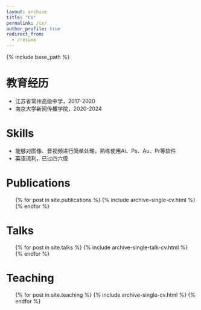 ```yaml
---
layout: archive
title: "CV"
permalink: /cv/
author_profile: true
redirect_from:
  - /resume
---
```


{% include base_path %}

教育经历
======
* 江苏省常州高级中学，2017-2020
* 南京大学新闻传播学院，2020-2024
  
Skills
======
* 能够对图像、音视频进行简单处理，熟练使用Ai、Ps、Au、Pr等软件
* 英语流利，已过四六级

Publications
======
  <ul>{% for post in site.publications %}
    {% include archive-single-cv.html %}
  {% endfor %}</ul>
  
Talks
======
  <ul>{% for post in site.talks %}
    {% include archive-single-talk-cv.html %}
  {% endfor %}</ul>
  
Teaching
======
  <ul>{% for post in site.teaching %}
    {% include archive-single-cv.html %}
  {% endfor %}</ul>
 
